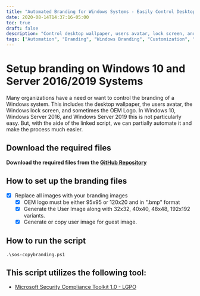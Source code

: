 ```yaml
---
title: "Automated Branding for Windows Systems - Easily Control Desktop, Lock Screen, and More"
date: 2020-08-14T14:37:16-05:00
toc: true
draft: false
description: "Control desktop wallpaper, users avatar, lock screen, and OEM logo with ease on Windows 10 and Server systems using a partially automated script."
tags: ["Automation", "Branding", "Windows Branding", "Customization", "Windows Customization", "Windows 10", "Windows Server 2016", "Windows Server 2019", "Powershell", "Script", "Windows System Branding", "Desktop Wallpaper", "Users Avatar", "Windows Lock Screen", "OEM Logo", "Microsoft Security Compliance Toolkit 1.0", "Organization Branding", "System Customization", "IT Automation", "Security Compliance"]
---
```


# Setup branding on Windows 10 and Server 2016/2019 Systems

Many organizations have a need or want to control the branding of a Windows system. 
This includes the desktop wallpaper, the users avatar, the Windows lock screen, and sometimes the OEM Logo. 
In Windows 10, Windows Server 2016, and Windows Server 2019 this is not particularly easy. 
But, with the aide of the linked script, we can partially automate it and make the process much easier.

## Download the required files

**Download the required files from the [GitHub Repository](https://github.com/simeononsecurity/Windows-Branding-Script)**

## How to set up the branding files

- [X] Replace all images with your branding images
  - [X] OEM logo must be either 95x95 or 120x20 and in ".bmp" format
  - [X] Generate the User Image along with 32x32, 40x40, 48x48, 192x192 variants.
  - [X] Generate or copy user image for guest image.

## How to run the script
```
.\sos-copybranding.ps1
```

## This script utilizes the following tool:

- [Microsoft Security Compliance Toolkit 1.0 - LGPO](https://www.microsoft.com/en-us/download/details.aspx?id=55319)
